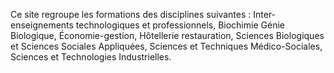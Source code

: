 Ce site regroupe les formations des disciplines suivantes : Inter-enseignements technologiques et professionnels, Biochimie Génie Biologique, Économie-gestion, Hôtellerie restauration, Sciences Biologiques et Sciences Sociales Appliquées, Sciences et Techniques Médico-Sociales, Sciences et Technologies Industrielles.
